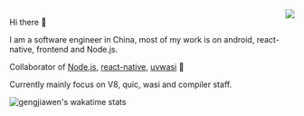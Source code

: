   
<img align="right" src="https://github-readme-stats.vercel.app/api?username=gengjiawen&show_icons=true&theme=default" />

Hi there 👋

I am a software engineer in China, most of my work is on android, react-native, frontend and Node.js.

Collaborator of [Node.js](https://github.com/nodejs/node), [react-native](https://github.com/facebook/react-native), [uvwasi](https://github.com/cjihrig/uvwasi) 🤪

Currently mainly focus on V8, quic, wasi and compiler staff.

![gengjiawen's wakatime stats](https://github-readme-stats.vercel.app/api/wakatime?username=gengjiawen&layout=compact)
